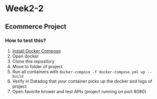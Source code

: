 # Week2-2
## Ecommerce Project
### How to test this?


1. [Install Docker Compose](https://docs.docker.com/compose/install/)
2. Open docker
3. Clone this repository
4. Move to folder of project 
5. Run all containers with `docker-compose -f docker-compose.yml up --build`
6. Verify in Datadog that your container picks up the docker and logs of project
7. Open favorite brower and test APIs (project running on port 8080)
